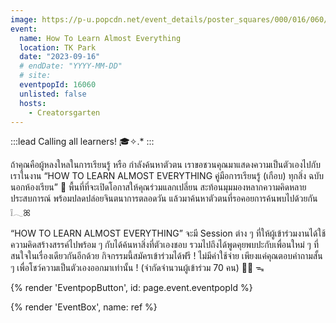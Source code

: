 ```yaml
---
image: https://p-u.popcdn.net/event_details/poster_squares/000/016/060/medium/ea29dc1e63d58abbd74afcb2760627f73f5cabb3.jpeg?1693533633
event:
  name: How To Learn Almost Everything
  location: TK Park
  date: "2023-09-16"
  # endDate: "YYYY-MM-DD"
  # site:
  eventpopId: 16060
  unlisted: false
  hosts:
    - Creatorsgarten
---
```


:::lead
Calling all learners! 🎓✧.* 
:::

ถ้าคุณคือผู้หลงใหลในการเรียนรู้ หรือ กำลังค้นหาตัวตน เราขอชวนคุณมาแสดงความเป็นตัวเองไปกับเราในงาน “HOW TO LEARN ALMOST EVERYTHING คู่มือการเรียนรู้ (เกือบ) ทุกสิ่ง ฉบับนอกห้องเรียน” 🚌 พื้นที่ที่จะเปิดโอกาสให้คุณร่วมแลกเปลี่ยน สะท้อนมุมมองหลากความคิดหลายประสบการณ์ พร้อมปลดปล่อยจินตนาการตลอดวัน แล้วมาค้นหาตัวตนที่รอคอยการค้นพบไปด้วยกัน ❕𓂃ꕤ

“HOW TO LEARN ALMOST EVERYTHING” จะมี Session ต่าง ๆ ที่ให้ผู้เข้าร่วมงานได้ใช้ความคิดสร้างสรรค์ไปพร้อม ๆ กับได้ค้นหาสิ่งที่ตัวเองชอบ รวมไปถึงได้พูดคุยพบปะกับเพื่อนใหม่ ๆ ที่สนใจในเรื่องเดียวกันอีกด้วย กิจกรรมนี้สมัครเข้าร่วมได้ฟรี ! ไม่มีค่าใช้จ่าย เพียงแค่คุณตอบคำถามสั้น ๆ เพื่อโชว์ความเป็นตัวเองออกมาเท่านั้น ! (จำกัดจำนวนผู้เข้าร่วม 70 คน) 🖐🏻 ᯓ

{% render 'EventpopButton', id: page.event.eventpopId %}

{% render 'EventBox', name: ref %}